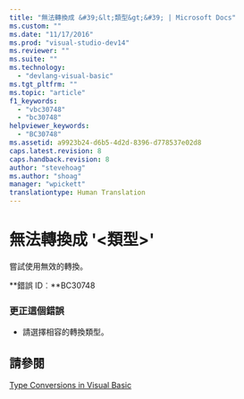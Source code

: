 ```yaml
---
title: "無法轉換成 &#39;&lt;類型&gt;&#39; | Microsoft Docs"
ms.custom: ""
ms.date: "11/17/2016"
ms.prod: "visual-studio-dev14"
ms.reviewer: ""
ms.suite: ""
ms.technology: 
  - "devlang-visual-basic"
ms.tgt_pltfrm: ""
ms.topic: "article"
f1_keywords: 
  - "vbc30748"
  - "bc30748"
helpviewer_keywords: 
  - "BC30748"
ms.assetid: a9923b24-d6b5-4d2d-8396-d778537e02d8
caps.latest.revision: 8
caps.handback.revision: 8
author: "stevehoag"
ms.author: "shoag"
manager: "wpickett"
translationtype: Human Translation
---
```

# 無法轉換成 &#39;&lt;類型&gt;&#39;
嘗試使用無效的轉換。  
  
 **錯誤 ID︰**BC30748  
  
### 更正這個錯誤  
  
-   請選擇相容的轉換類型。  
  
## 請參閱  
 [Type Conversions in Visual Basic](../../visual-basic/programming-guide/language-features/data-types/type-conversions.md)
